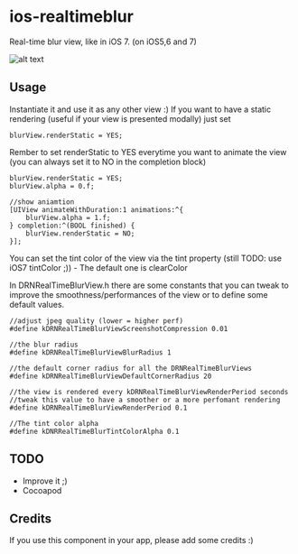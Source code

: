 ios-realtimeblur
================

Real-time blur view, like in iOS 7. (on iOS5,6 and 7)

![alt text](https://github.com/alexdrone/ios-realtimeblur/blob/master/shot.png?raw=true "Screenshot")

Usage
--------------------

Instantiate it and use it as any other view :) 
If you want to have a static rendering (useful if your view is presented modally) just set

	blurView.renderStatic = YES;


Rember to set renderStatic to YES everytime you want to animate the view (you can always set it to NO in the completion block)


	blurView.renderStatic = YES;
	blurView.alpha = 0.f;

	//show aniamtion
	[UIView animateWithDuration:1 animations:^{
	    blurView.alpha = 1.f;
	} completion:^(BOOL finished) {
	    blurView.renderStatic = NO;
	}];


You can set the tint color of the view via the tint property (still TODO: use iOS7 tintColor ;)) - The default one is clearColor


In DRNRealTimeBlurView.h there are some constants that you can tweak to improve the smoothness/performances of the view or to define some default values.

	//adjust jpeg quality (lower = higher perf)
	#define kDRNRealTimeBlurViewScreenshotCompression 0.01

	//the blur radius
	#define kDRNRealTimeBlurViewBlurRadius 1

	//the default corner radius for all the DRNRealTimeBlurViews
	#define kDRNRealTimeBlurViewDefaultCornerRadius 20

	//the view is rendered every kDRNRealTimeBlurViewRenderPeriod seconds
	//tweak this value to have a smoother or a more perfomant rendering
	#define kDRNRealTimeBlurViewRenderPeriod 0.1

	//The tint color alpha
	#define kDNRRealTimeBlurTintColorAlpha 0.1


TODO
--------------------

* Improve it ;)
* Cocoapod


Credits
--------------------

If you use this component in your app, please add some credits :)

